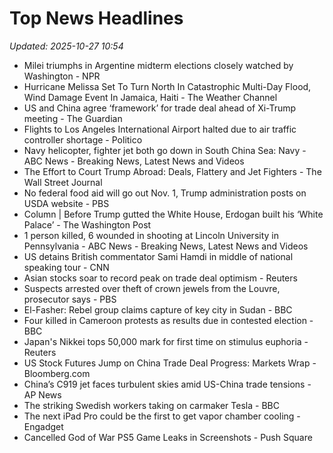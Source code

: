 # Top News Headlines

_Updated: 2025-10-27 10:54_

- Milei triumphs in Argentine midterm elections closely watched by Washington - NPR
- Hurricane Melissa Set To Turn North In Catastrophic Multi-Day Flood, Wind Damage Event In Jamaica, Haiti - The Weather Channel
- US and China agree ‘framework’ for trade deal ahead of Xi-Trump meeting - The Guardian
- Flights to Los Angeles International Airport halted due to air traffic controller shortage - Politico
- Navy helicopter, fighter jet both go down in South China Sea: Navy - ABC News - Breaking News, Latest News and Videos
- The Effort to Court Trump Abroad: Deals, Flattery and Jet Fighters - The Wall Street Journal
- No federal food aid will go out Nov. 1, Trump administration posts on USDA website - PBS
- Column | Before Trump gutted the White House, Erdogan built his ‘White Palace’ - The Washington Post
- 1 person killed, 6 wounded in shooting at Lincoln University in Pennsylvania - ABC News - Breaking News, Latest News and Videos
- US detains British commentator Sami Hamdi in middle of national speaking tour - CNN
- Asian stocks soar to record peak on trade deal optimism - Reuters
- Suspects arrested over theft of crown jewels from the Louvre, prosecutor says - PBS
- El-Fasher: Rebel group claims capture of key city in Sudan - BBC
- Four killed in Cameroon protests as results due in contested election - BBC
- Japan's Nikkei tops 50,000 mark for first time on stimulus euphoria - Reuters
- US Stock Futures Jump on China Trade Deal Progress: Markets Wrap - Bloomberg.com
- China’s C919 jet faces turbulent skies amid US-China trade tensions - AP News
- The striking Swedish workers taking on carmaker Tesla - BBC
- The next iPad Pro could be the first to get vapor chamber cooling - Engadget
- Cancelled God of War PS5 Game Leaks in Screenshots - Push Square